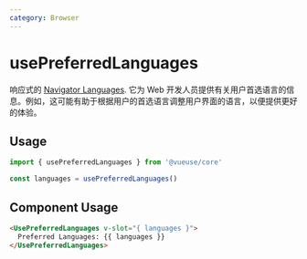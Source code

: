 ```yaml
---
category: Browser
---
```


# usePreferredLanguages

响应式的 [Navigator Languages](https://developer.mozilla.org/en-US/docs/Web/API/NavigatorLanguage/languages). 它为 Web 开发人员提供有关用户首选语言的信息。例如，这可能有助于根据用户的首选语言调整用户界面的语言，以便提供更好的体验。

## Usage

```js
import { usePreferredLanguages } from '@vueuse/core'

const languages = usePreferredLanguages()
```

## Component Usage

```html
<UsePreferredLanguages v-slot="{ languages }">
  Preferred Languages: {{ languages }}
</UsePreferredLanguages>
```
